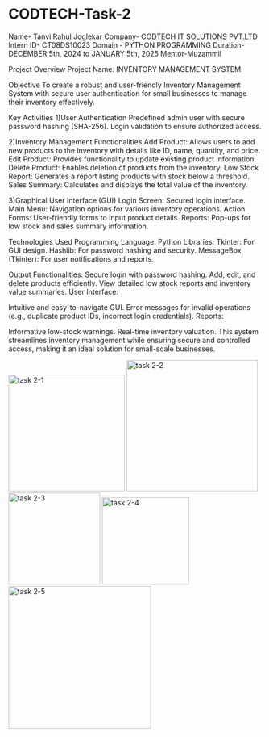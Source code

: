 # CODTECH-Task-2
Name- Tanvi Rahul Joglekar
Company- CODTECH IT SOLUTIONS PVT.LTD
Intern ID- CT08DS10023
Domain - PYTHON PROGRAMMING
Duration- DECEMBER 5th, 2024 to JANUARY 5th, 2025
Mentor-Muzammil

Project Overview
Project Name: INVENTORY MANAGEMENT SYSTEM

Objective
To create a robust and user-friendly Inventory Management System with secure user authentication for small businesses to manage their inventory effectively.

Key Activities
1)User Authentication
Predefined admin user with secure password hashing (SHA-256).
Login validation to ensure authorized access.

2)Inventory Management Functionalities
Add Product: Allows users to add new products to the inventory with details like ID, name, quantity, and price.
Edit Product: Provides functionality to update existing product information.
Delete Product: Enables deletion of products from the inventory.
Low Stock Report: Generates a report listing products with stock below a threshold.
Sales Summary: Calculates and displays the total value of the inventory.

3)Graphical User Interface (GUI)
Login Screen: Secured login interface.
Main Menu: Navigation options for various inventory operations.
Action Forms: User-friendly forms to input product details.
Reports: Pop-ups for low stock and sales summary information.

Technologies Used
Programming Language: Python
Libraries:
Tkinter: For GUI design.
Hashlib: For password hashing and security.
MessageBox (Tkinter): For user notifications and reports.

Output
Functionalities:
Secure login with password hashing.
Add, edit, and delete products efficiently.
View detailed low stock reports and inventory value summaries.
User Interface:

Intuitive and easy-to-navigate GUI.
Error messages for invalid operations (e.g., duplicate product IDs, incorrect login credentials).
Reports:

Informative low-stock warnings.
Real-time inventory valuation.
This system streamlines inventory management while ensuring secure and controlled access, making it an ideal solution for small-scale businesses.

<img width="231" alt="task 2-1" src="https://github.com/user-attachments/assets/bfac69c0-f9bf-4b16-8007-7ec0638d59e3" />

<img width="260" alt="task 2-2" src="https://github.com/user-attachments/assets/483bf4a5-8cea-4857-8b93-4ccf45b11830" />

<img width="182" alt="task 2-3" src="https://github.com/user-attachments/assets/38e55aba-cfa2-4897-b162-fd6c9212531e" />

<img width="173" alt="task 2-4" src="https://github.com/user-attachments/assets/b1b1df66-8463-4875-87b3-2be917b4a28a" />

<img width="283" alt="task 2-5" src="https://github.com/user-attachments/assets/b3276c7b-af45-45eb-a91a-d15256ac2328" />














